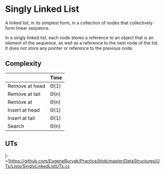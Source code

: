 # Singly Linked List

A linked list, in its simplest form, in a collection of nodes that collectively form linear sequence.

In a singly linked list, each node stores a reference to an object that is an element of the sequence, as well as a reference to the next node of the list. It does not store any pointer or reference to the previous node.

## Complexity

|                            | Time |
| ---                        | ---  |
| Remove at head             | Θ(1) |
| Remove at tail             | Θ(n) |
| Remove at                  | Θ(n) |
| Insert at head             | Θ(1) |
| Insert at tail             | Θ(1) |
| Search                     | Θ(n) |

## UTs

[->]https://github.com/EugeneBuryak/Practice/blob/master/DataStructures/UTs/Lists/SinglyLinkedListUTs.cs

